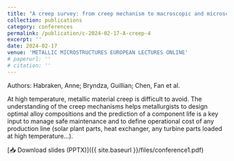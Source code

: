 ```yaml
---
title: "A creep survey: from creep mechanism to macroscopic and microscopic models."
collection: publications
category: conferences
permalink: /publication/c-2024-02-17-A-creep-4
excerpt: ''
date: 2024-02-17
venue: 'METALLIC MICROSTRUCTURES EUROPEAN LECTURES ONLINE'
# paperurl: ''
# citation: ''
---
```


Authors: Habraken, Anne; Bryndza, Guillian; Chen, Fan et al.

At high temperature, metallic material creep is difficult to avoid. The understanding of the creep mechanisms helps metallurgists to design optimal alloy compositions and the prediction of a component life is a key input to manage safe maintenance and to define operational cost of any production line (solar plant parts, heat exchanger, any turbine parts loaded at high temperature…).

[📥 Download slides (PPTX)]({{ site.baseurl }}/files/conference1.pdf)

